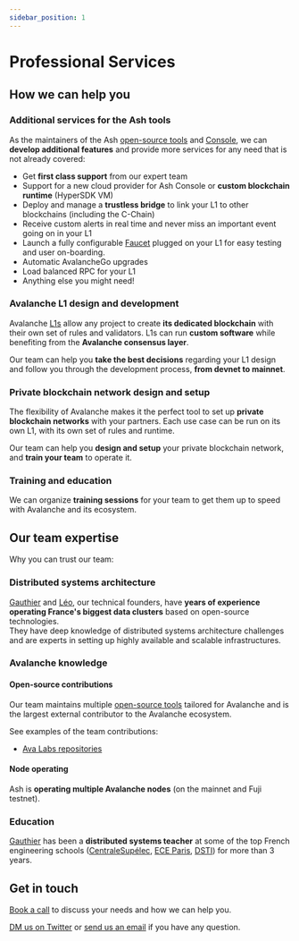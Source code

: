```yaml
---
sidebar_position: 1
---
```


# Professional Services

## How we can help you

### Additional services for the Ash tools

As the maintainers of the Ash [open-source tools](/docs/toolkit/) and [Console](/docs/console/), we can **develop additional features** and provide more services for any need that is not already covered:

- Get **first class support** from our expert team
- Support for a new cloud provider for Ash Console or **custom blockchain runtime** (HyperSDK VM)
- Deploy and manage a **trustless bridge** to link your L1 to other blockchains (including the C-Chain)
- Receive custom alerts in real time and never miss an important event going on in your L1
- Launch a fully configurable [Faucet](https://github.com/ava-labs/avalanche-faucet) plugged on your L1 for easy testing and user on-boarding.
- Automatic AvalancheGo upgrades
- Load balanced RPC for your L1
- Anything else you might need!

### Avalanche L1 design and development

Avalanche [L1s](https://build.avax.network/docs/quick-start/avalanche-l1s) allow any project to create **its dedicated blockchain** with their own set of rules and validators. L1s can run **custom software** while benefiting from the **Avalanche consensus layer**.

Our team can help you **take the best decisions** regarding your L1 design and follow you through the development process, **from devnet to mainnet**.

### Private blockchain network design and setup

The flexibility of Avalanche makes it the perfect tool to set up **private blockchain networks** with your partners. Each use case can be run on its own L1, with its own set of rules and runtime.

Our team can help you **design and setup** your private blockchain network, and **train your team** to operate it.

### Training and education

We can organize **training sessions** for your team to get them up to speed with Avalanche and its ecosystem.

## Our team expertise

Why you can trust our team:

### Distributed systems architecture

[Gauthier](https://www.linkedin.com/in/gauthier-leonard/) and [Léo](https://www.linkedin.com/in/leo-schoukroun/), our technical founders, have **years of experience operating France's biggest data clusters** based on open-source technologies.  
They have deep knowledge of distributed systems architecture challenges and are experts in setting up highly available and scalable infrastructures.

### Avalanche knowledge

#### Open-source contributions

Our team maintains multiple [open-source tools](/docs/toolkit/) tailored for Avalanche and is the largest external contributor to the Avalanche ecosystem.

See examples of the team contributions:

- [Ava Labs repositories](https://github.com/issues?q=involves%3ANuttymoon+involves%3Aleopaul36+involves%3AAl3xGROS+archived%3Afalse+org%3Aava-labs)

#### Node operating

Ash is **operating multiple Avalanche nodes** (on the mainnet and Fuji testnet).

### Education

[Gauthier](https://www.linkedin.com/in/gauthier-leonard/) has been a **distributed systems teacher** at some of the top French engineering schools ([CentraleSupélec](https://www.centralesupelec.fr/), [ECE Paris](https://www.ece.fr/), [DSTI](https://www.datasciencetech.institute/fr/)) for more than 3 years.


## Get in touch

[Book a call](https://calendly.com/ash-e36knots) to discuss your needs and how we can help you.

[DM us on Twitter](https://twitter.com/ash_avax) or [send us an email](mailto:contact@e36knots.com) if you have any question.
